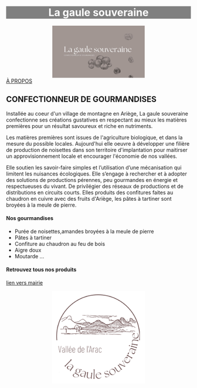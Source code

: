 <style>
    h1 {
        color: white;
        background: grey;
        text-align: center;
    }  
    
    img {
      display: block;
      margin-left: auto;
      margin-right: auto;
      width: 50%;
    }
</style>

# La gaule souveraine
![LA GAULE](presentationlagaule.jpg)
[À PROPOS](a-propos)
## CONFECTIONNEUR DE GOURMANDISES

Installée au coeur d'un village de montagne en Ariège, La gaule souveraine confectionne ses créations gustatives en respectant au mieux les matières premières pour un résultat savoureux et riche en nutriments.

Les matières premières sont issues de l'agriculture biologique, et dans la mesure du possible locales. Aujourd'hui elle oeuvre à développer une filière de production de noisettes dans son territoire d'implantation pour maitirser un approvisionnement locale et encourager l'économie de nos vallées.

Elle soutien les savoir-faire simples et l’utilisation d’une mécanisation qui limitent les nuisances écologiques. Elle s’engage à rechercher et à adopter des solutions de productions pérennes, peu gourmandes en énergie et respectueuses du vivant. De privilégier des réseaux de productions et de distributions en circuits courts. Elles produits des confitures faites au chaudron en cuivre avec des fruits d'Ariège, les pâtes à tartiner sont broyées à la meule de pierre.


#### Nos gourmandises

- Purée de noisettes,amandes broyées à la meule de pierre
- Pâtes à tartiner
- Confiture au chaudron au feu de bois
- Aigre doux
- Moutarde ...



#### Retrouvez tous nos produits
[lien vers mairie](https://www.scopyleft.fr)




![logo](https://github.com/fabienr09/lagaulesouveraine/blob/main/logo.svg)
